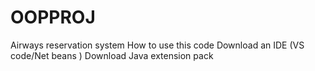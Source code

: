 # OOPPROJ
Airways reservation system
How to use this code 
Download an IDE (VS code/Net beans )
Download Java extension pack 
